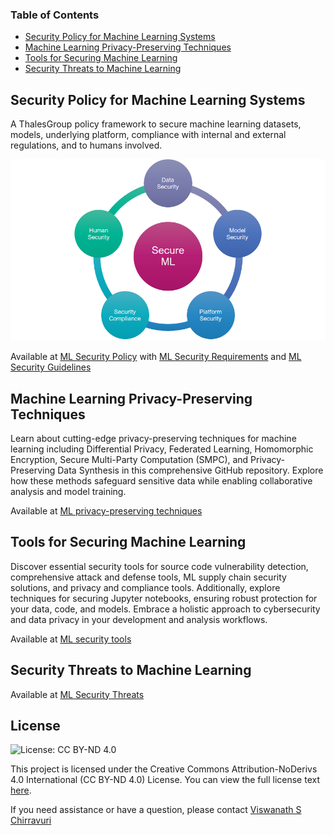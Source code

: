 ### Table of Contents

- [Security Policy for Machine Learning Systems](security-policy/ml-secpol.md)
- [Machine Learning Privacy-Preserving Techniques](privacy/ml-privacy-techniques.md)
- [Tools for Securing Machine Learning](tools/ml-security-tools.md)
- [Security Threats to Machine Learning](ml-threats/ml-threats.md)

## Security Policy for Machine Learning Systems

A ThalesGroup policy framework to secure machine learning datasets, models, underlying platform, compliance with internal and external regulations, and to humans involved.

**![image](images/ml.png)**

Available at [ML Security Policy](security-policy/ml-secpol.md) with [ML Security Requirements](security-policy/ml-secpol-detailed.md) and [ML Security Guidelines](security-policy/guidelines/ml-secpol-guidelines.md)

## Machine Learning Privacy-Preserving Techniques
Learn about cutting-edge privacy-preserving techniques for machine learning including Differential Privacy, Federated Learning, Homomorphic Encryption, Secure Multi-Party Computation (SMPC), and Privacy-Preserving Data Synthesis in this comprehensive GitHub repository. Explore how these methods safeguard sensitive data while enabling collaborative analysis and model training.

Available at [ML privacy-preserving techniques](privacy/ml-privacy-techniques.md)

## Tools for Securing Machine Learning

Discover essential security tools for source code vulnerability detection, comprehensive attack and defense tools, ML supply chain security solutions, and privacy and compliance tools. Additionally, explore techniques for securing Jupyter notebooks, ensuring robust protection for your data, code, and models. Embrace a holistic approach to cybersecurity and data privacy in your development and analysis workflows.

Available at [ML security tools](tools/ml-security-tools.md)

## Security Threats to Machine Learning

Available at [ML Security Threats](ml-threats/ml-threats.md)

## License

![License: CC BY-ND 4.0](https://img.shields.io/badge/License-CC_BY--ND_4.0-lightgrey.svg)

This project is licensed under the Creative Commons Attribution-NoDerivs 4.0 International (CC BY-ND 4.0) License. 
You can view the full license text [here](https://creativecommons.org/licenses/by-nd/4.0/legalcode).

If you need assistance or have a question, please contact [Viswanath S Chirravuri](https://www.linkedin.com/in/chviswanath/)